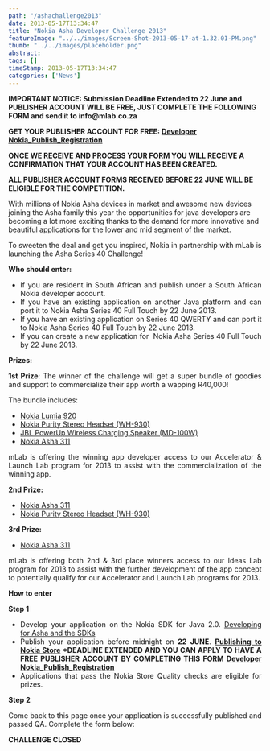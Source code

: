 ```yaml
---
path: "/ashachallenge2013" 
date: 2013-05-17T13:34:47 
title: "Nokia Asha Developer Challenge 2013" 
featureImage: "../../images/Screen-Shot-2013-05-17-at-1.32.01-PM.png"
thumb: "../../images/placeholder.png" 
abstract:  
tags: [] 
timeStamp: 2013-05-17T13:34:47 
categories: ['News'] 
---
```


<p><strong>IMPORTANT NOTICE: Submission Deadline Extended to 22 June and PUBLISHER ACCOUNT WILL BE FREE, JUST COMPLETE THE FOLLOWING FORM and send it to info@mlab.co.za</strong></p>
<p><strong>GET YOUR PUBLISHER ACCOUNT FOR FREE: <a href="http://mlab/wp-content/uploads/2013/05/Developer-Nokia_Publish_Registration-New-Template.docx">Developer Nokia_Publish_Registration</a></strong></p>
<p><strong>ONCE WE RECEIVE AND PROCESS YOUR FORM YOU WILL RECEIVE A CONFIRMATION THAT YOUR ACCOUNT HAS BEEN CREATED.</strong></p>
<p><strong>ALL PUBLISHER ACCOUNT FORMS RECEIVED BEFORE 22 JUNE WILL BE ELIGIBLE FOR THE COMPETITION.</strong></p>
<p>With millions of Nokia Asha devices in market and awesome new devices joining the Asha family this year the opportunities for java developers are becoming a lot more exciting thanks to the demand for more innovative and beautiful applications for the lower and mid segment of the market.</p>
<p style="text-align: justify;">To sweeten the deal and get you inspired, Nokia in partnership with mLab is launching the Asha Series 40 Challenge!</p>
<p style="text-align: justify;"><strong>Who should enter:</strong></p>
<ul style="text-align: justify;">
<li>If you are resident in South African and publish under a South African Nokia developer account.</li>
<li><span style="line-height: 13px;">If you have an existing application on another Java platform and can port it to Nokia Asha Series 40 Full Touch by 22 June 2013.</span></li>
<li>If you have an existing application on Series 40 QWERTY and can port it to Nokia Asha Series 40 Full Touch by 22 June 2013.</li>
<li>If you can create a new application for  Nokia Asha Series 40 Full Touch by 22 June 2013.</li>
</ul>
<p style="text-align: justify;"><strong>Prizes:</strong></p>
<p style="text-align: justify;"><strong>1st Prize</strong>: The winner of the challenge will get a super bundle of goodies and support to commercialize their app worth a wapping R40,000!</p>
<p style="text-align: justify;">The bundle includes:</p>
<ul style="text-align: justify;">
<li><a href="http://www.nokia.com/za-en/products/phone/lumia920/">Nokia Lumia 920</a></li>
<li><a href="http://www.nokia.com/za-en/products/accessory/wh-930/">Nokia Purity Stereo Headset (WH-930)</a></li>
<li><a href="http://www.nokia.com/za-en/products/accessory/md-100w/">JBL PowerUp Wireless Charging Speaker (MD-100W)</a></li>
<li><a href="http://www.nokia.com/za-en/products/phone/311/">Nokia Asha 311</a></li>
</ul>
<p style="text-align: justify;">mLab is offering the winning app developer access to our Accelerator &amp; Launch Lab program for 2013 to assist with the commercialization of the winning app.</p>
<p style="text-align: justify;"><strong>2nd Prize:</strong></p>
<ul style="text-align: justify;">
<li><span style="line-height: 13px;"><a href="http://www.nokia.com/za-en/products/phone/311/">Nokia Asha 311</a></span></li>
<li><a href="http://www.nokia.com/za-en/products/accessory/wh-930/">Nokia Purity Stereo Headset (WH-930)</a></li>
</ul>
<p style="text-align: justify;"><strong>3rd Prize:</strong></p>
<ul style="text-align: justify;">
<li><a href="http://www.nokia.com/za-en/products/phone/311/"><span style="line-height: 13px;">Nokia Asha 311</span></a></li>
</ul>
<p style="text-align: justify;">mLab is offering both 2nd &amp; 3rd place winners access to our Ideas Lab program for 2013 to assist with the further development of the app concept to potentially qualify for our Accelerator and Launch Lab programs for 2013.</p>
<p style="text-align: justify;"><strong>How to enter</strong></p>
<p style="text-align: justify;"><strong>Step 1</strong></p>
<ul style="text-align: justify;">
<li><span style="line-height: 13px;">Develop your application on the Nokia SDK for Java 2.0. <a href="http://www.developer.nokia.com/Develop/asha/java/">Developing for Asha and the SDKs</a></span></li>
<li>Publish your application before midnight on <strong>22 JUNE</strong>. <strong><a href="http://www.developer.nokia.com/Distribute/Nokia_Store_guidelines.xhtml">Publishing to Nokia Store</a> *DEADLINE EXTENDED AND YOU CAN APPLY TO HAVE A FREE PUBLISHER ACCOUNT BY COMPLETING THIS FORM <a href="http://mlab/wp-content/uploads/2013/05/Developer-Nokia_Publish_Registration-New-Template.docx">Developer Nokia_Publish_Registration</a></strong></li>
<li>Applications that pass the Nokia Store Quality checks are eligible for prizes.</li>
</ul>
<p style="text-align: justify;"><strong>Step 2</strong></p>
<p style="text-align: justify;">Come back to this page once your application is successfully published and passed QA. Complete the form below:</p>
<p style="text-align: justify;"><strong>CHALLENGE CLOSED</strong></p>
